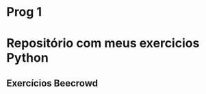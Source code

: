 <h1>Prog 1</h1>
<h1> Repositório com meus exercicios Python </h1>

<h2> Exercícios Beecrowd </h2>
 
